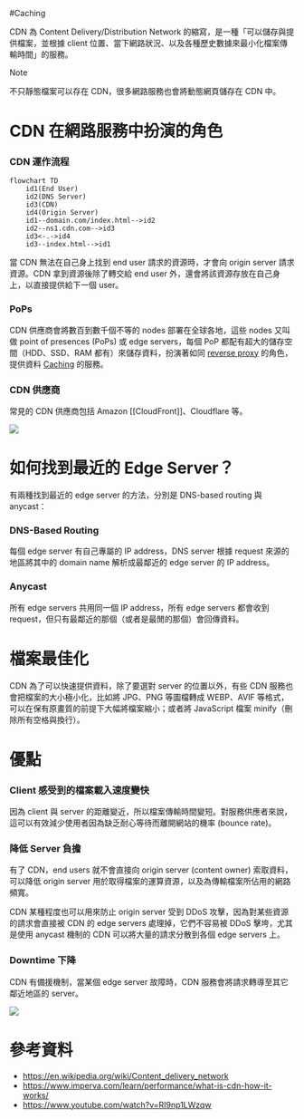 #Caching

CDN 為 Content Delivery/Distribution Network 的縮寫，是一種「可以儲存與提供檔案，並根據 client 位置、當下網路狀況、以及各種歷史數據來最小化檔案傳輸時間」的服務。

>[!Note]
>不只靜態檔案可以存在 CDN，很多網路服務也會將動態網頁儲存在 CDN 中。

# CDN 在網路服務中扮演的角色

### CDN 運作流程

```mermaid
flowchart TD
    id1(End User)
    id2(DNS Server)
    id3(CDN)
    id4(Origin Server)
    id1--domain.com/index.html-->id2
    id2--ns1.cdn.com-->id3
    id3<-.->id4
    id3--index.html-->id1
```

當 CDN 無法在自己身上找到 end user 請求的資源時，才會向 origin server 請求資源。CDN 拿到資源後除了轉交給 end user 外，還會將該資源存放在自己身上，以直接提供給下一個 user。

### PoPs

CDN 供應商會將數百到數千個不等的 nodes 部署在全球各地，這些 nodes 又叫做 point of presences (PoPs) 或 edge servers，每個 PoP 都配有超大的儲存空間（HDD、SSD、RAM 都有）來儲存資料，扮演著如同 [reverse proxy](</System Design/Forward Proxy & Reverse Proxy.md#Reverse Proxy>) 的角色，提供資料 [Caching](</System Design/Caching.canvas>) 的服務。

### CDN 供應商

常見的 CDN 供應商包括 Amazon [[CloudFront]]、Cloudflare 等。

![](<https://raw.githubusercontent.com/bingyangchen/KM-software/master/img/cloudfront-and-cloudflare.png>)

# 如何找到最近的 Edge Server？

有兩種找到最近的 edge server 的方法，分別是 DNS-based routing 與 anycast：

### DNS-Based Routing

每個 edge server 有自己專屬的 IP address，DNS server 根據 request 來源的地區將其中的 domain name 解析成最鄰近的 edge server 的 IP address。

### Anycast

所有 edge servers 共用同一個 IP address，所有 edge servers 都會收到 request，但只有最鄰近的那個（或者是最閒的那個）會回傳資料。

# 檔案最佳化

CDN 為了可以快速提供資料，除了要選對 server 的位置以外，有些 CDN 服務也會把檔案的大小極小化，比如將 JPG、PNG 等圖檔轉成 WEBP、AVIF 等格式，可以在保有原畫質的前提下大幅將檔案縮小；或者將 JavaScript 檔案 minify（刪除所有空格與換行）。

# 優點

### Client 感受到的檔案載入速度變快

因為 client 與 server 的距離變近，所以檔案傳輸時間變短。對服務供應者來說，這可以有效減少使用者因為缺乏耐心等待而離開網站的機率 (bounce rate)。

### 降低 Server 負擔

有了 CDN，end users 就不會直接向 origin server (content owner) 索取資料，可以降低 origin server 用於取得檔案的運算資源，以及為傳輸檔案所佔用的網路頻寬。

CDN 某種程度也可以用來防止 origin server 受到 DDoS 攻擊，因為對某些資源的請求會直接被 CDN 的 edge servers 處理掉，它們不容易被 DDoS 擊垮，尤其是使用 anycast 機制的 CDN 可以將大量的請求分散到各個 edge servers 上。

### Downtime 下降

CDN 有備援機制，當某個 edge server 故障時，CDN 服務會將請求轉導至其它鄰近地區的 server。

![](<https://raw.githubusercontent.com/bingyangchen/KM-software/master/img/cdn-vs-no-cdn.png>)

# 參考資料

- <https://en.wikipedia.org/wiki/Content_delivery_network>
- <https://www.imperva.com/learn/performance/what-is-cdn-how-it-works/>
- <https://www.youtube.com/watch?v=RI9np1LWzqw>
